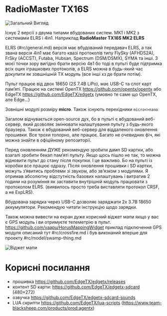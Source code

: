 # RadioMaster TX16S

![Загальний Вигляд](https://i.imgur.com/sskDh8j.png)

Існує 2 версії з двума типами вбудованих систем. MK1 і MK2 з системами ELRS і 4in1. Наприклад **RadioMaster TX16S MK2 ELRS**

ELRS (#rc/general.md) версія має вбудований передавач ELRS, а так звана версія 4in1 має багато квазі протоколів типу FlySky (AFHDS2A), FrSky (ACCST), Futaba, Hubsan, Spectrum (DSM/DSMX), SYMA та інші. З моєї точки зору вигідно брати версію 4в1 бо тоді в пульті буде підтримка всіх оцих іграшкових протоколів, а ELRS можна в будь-який час докупити як зовшнішній TX модуль (все інші хз де брати потім).

Пульт працює від двох 18650 (2S 7.4В LiPo), має USB-C та слот карт памʼяті. Працює на системі OpenTX https://github.com/opentx/opentx або EdgeTX https://github.com/EdgeTX/edgetx (умовно те саме що OpenTX, але Edge...)

Зовнішні модулі розміру **micro**. Також існують перехідники `micro<>nano`

Загалом відчувається open-source дух, бо в пульті є вбудований веб-сервер, який дозволяє змінювати налаштування пульту з будь-якого браузера. Також є вбудований веб-сервер для віддаленого оновлення прошивки. Все трохи топорно, але працює. Багато не очевидних фіч, які можна знайти в офіційному репозиторії.

Перед оновленням ДУЖЕ рекомендую зробити дамп SD картки, або взагалі зробити бекап памʼяті пульту. Якщо щось пішло не так, то можна відновити пульт до стану після покупки. І це важливо. Бо на пульті із коробки все працює одразу. Після оновлення прошивки і SD картки, можуть зʼявитись проблеми зі звуком, або звʼязком з модулями. Я отримав абсолютну відстутність базових налаштувань і витратив 2 години на розуміння як заставити внутрішній модуль працювати з протоколом ELRS. (виявилось просто треба виставляти протокол CRSF, а не ExpLRS).

Вбудована зарядка через USB-C дозволяє заряджати 2х 3.7В 18650 аккумулятори. Рекомендую читати інструкцію щодо зарядки.

Також можна вивести на екран дуже корисний віджет мапи якщо у вас є GPS модуль і ви отримуєте телеметрію в пульт. https://github.com/yaapu/HorusMappingWidget приклад підключення GPS модуля описаний тут #rc/crossfire.md і був виконаний вперше для проекту #rc/model/swamp-thing.md

![Віджет мапи](https://i.imgur.com/9jEFtnw.jpg)

# Корисні посилання
* прошивка https://github.com/EdgeTX/edgetx/releases
* контент SD карти: https://github.com/EdgeTX/edgetx-sdcard (480×272)
* озвучка https://github.com/EdgeTX/edgetx-sdcard-sounds
* LUA скрипти https://github.com/EdgeTX/lua-scripts (https://www.team-blacksheep.com/products/prod:agentx)